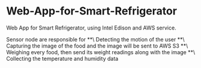 # Web-App-for-Smart-Refrigerator
Web App for Smart Refrigerator, using Intel Edison and AWS service.


Sensor node are responsible for
**\ Detecting the motion of the user
**\ Capturing the image of the food and the image will be sent to AWS S3
**\ Weighing every food, then send its weight readings along with the image
**\ Collecting the temperature and humidity data 
